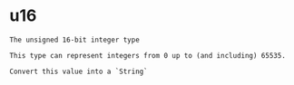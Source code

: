 # u16
`````{roto:type} u16
The unsigned 16-bit integer type

This type can represent integers from 0 up to (and including) 65535.
`````


````{roto:function} to_string(self: u16) -> String
Convert this value into a `String`
````

